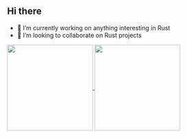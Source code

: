 ## Hi there

- 🔭 I’m currently working on anything interesting in Rust
- 👯 I’m looking to collaborate on Rust projects

<a href="https://github.com/anuraghazra/github-readme-stats">
  <img height=200 align="center" src="https://github-readme-streak-stats.herokuapp.com?user=max-taylor&theme=dark&ring=fb4362&file=fb4362&currStreakNum=fb4362&currStreakLabel=fb4362&hide_border=true&card_width=320" />
</a>
<a href="https://github.com/anuraghazra/convoychat">
  <img height=200 align="center" src="https://github-readme-stats.vercel.app/api/top-langs?username=max-taylor&layout=compact&langs_count=8&card_width=320" />
</a>

<!--
**max-taylor/max-taylor** is a ✨ _special_ ✨ repository because its `README.md` (this file) appears on your GitHub profile.

Here are some ideas to get you started:

- 🔭 I’m currently working on ...
- 🌱 I’m currently learning ...
- 👯 I’m looking to collaborate on ...
- 🤔 I’m looking for help with ...
- 💬 Ask me about ...
- 📫 How to reach me: ...
- 😄 Pronouns: ...
- ⚡ Fun fact: ...
-->
